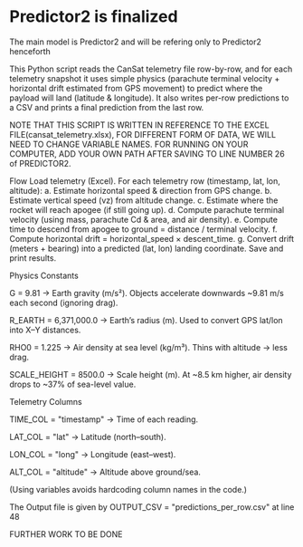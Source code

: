 # Predictor2 is finalized
The main model is Predictor2 and will be refering only to Predictor2 henceforth

This Python script reads the CanSat telemetry file row-by-row, and for each telemetry snapshot it uses simple physics (parachute terminal velocity + horizontal drift estimated from GPS movement) to predict where the payload will land (latitude & longitude). It also writes per-row predictions to a CSV and prints a final prediction from the last row. 

NOTE THAT THIS SCRIPT IS WRITTEN IN REFERENCE TO THE EXCEL FILE(cansat_telemetry.xlsx), FOR DIFFERENT FORM OF DATA, WE WILL NEED TO CHANGE VARIABLE NAMES.  FOR RUNNING ON YOUR COMPUTER, ADD YOUR OWN PATH AFTER SAVING TO LINE NUMBER 26 of PREDICTOR2.

Flow
Load telemetry (Excel).
For each telemetry row (timestamp, lat, lon, altitude):
 a. Estimate horizontal speed & direction from GPS change.
 b. Estimate vertical speed (vz) from altitude change.
 c. Estimate where the rocket will reach apogee (if still going up).
 d. Compute parachute terminal velocity (using mass, parachute Cd & area, and air density).
 e. Compute time to descend from apogee to ground = distance / terminal velocity.
 f. Compute horizontal drift = horizontal_speed × descent_time.
 g. Convert drift (meters + bearing) into a predicted (lat, lon) landing coordinate.
Save and print results.


Physics Constants

G = 9.81 → Earth gravity (m/s²). Objects accelerate downwards ~9.81 m/s each second (ignoring drag).

R_EARTH = 6,371,000.0 → Earth’s radius (m). Used to convert GPS lat/lon into X–Y distances.

RHO0 = 1.225 → Air density at sea level (kg/m³). Thins with altitude → less drag.

SCALE_HEIGHT = 8500.0 → Scale height (m). At ~8.5 km higher, air density drops to ~37% of sea-level value.


 
Telemetry Columns

TIME_COL = "timestamp" → Time of each reading.

LAT_COL = "lat" → Latitude (north–south).

LON_COL = "long" → Longitude (east–west).

ALT_COL = "altitude" → Altitude above ground/sea.

(Using variables avoids hardcoding column names in the code.)
 

The Output file is given by OUTPUT_CSV = "predictions_per_row.csv" at line 48

FURTHER WORK TO BE DONE


